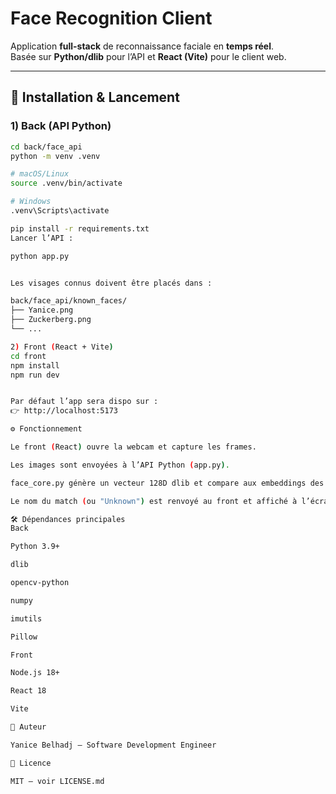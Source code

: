# Face Recognition Client

Application **full-stack** de reconnaissance faciale en **temps réel**.  
Basée sur **Python/dlib** pour l’API et **React (Vite)** pour le client web.

---

## 🚀 Installation & Lancement

### 1) Back (API Python)
```bash
cd back/face_api
python -m venv .venv

# macOS/Linux
source .venv/bin/activate

# Windows
.venv\Scripts\activate

pip install -r requirements.txt
Lancer l’API :

python app.py


Les visages connus doivent être placés dans :

back/face_api/known_faces/
├── Yanice.png
├── Zuckerberg.png
└── ...

2) Front (React + Vite)
cd front
npm install
npm run dev


Par défaut l’app sera dispo sur :
👉 http://localhost:5173

⚙️ Fonctionnement

Le front (React) ouvre la webcam et capture les frames.

Les images sont envoyées à l’API Python (app.py).

face_core.py génère un vecteur 128D dlib et compare aux embeddings des known_faces/.

Le nom du match (ou "Unknown") est renvoyé au front et affiché à l’écran.

🛠️ Dépendances principales
Back

Python 3.9+

dlib

opencv-python

numpy

imutils

Pillow

Front

Node.js 18+

React 18

Vite

👤 Auteur

Yanice Belhadj — Software Development Engineer

📝 Licence

MIT — voir LICENSE.md